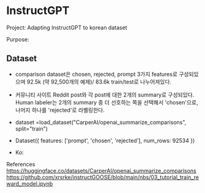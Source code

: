 # InstructGPT
Project: Adapting InstructGPT to korean dataset

Purpose: 

## **Dataset**

- comparison dataset은 chosen, rejected, prompt 3가지 features로 구성되있으며 92.5k (약 92,500개의 예제)/ 83.6k train/test로 나누어져있다.
- 커뮤니티 사이트 Reddit post와 각 post에 대한 2개의 summary로 구성되있다. Human labeler는 2개의 summary 중 더 선호하는 쪽을 선택해서 'chosen'으로, 나머지 하나를 'rejected'로 라벨링한다.  


- dataset =load_dataset("CarperAI/openai_summarize_comparisons", split="train")
- Dataset({
    features: ['prompt', 'chosen', 'rejected'],
    num_rows: 92534
})

- Ko:


References
https://huggingface.co/datasets/CarperAI/openai_summarize_comparisons
https://github.com/xrsrke/instructGOOSE/blob/main/nbs/03_tutorial_train_reward_model.ipynb
